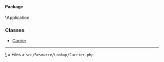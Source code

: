 ## 

#### Package
\Application







### Classes
* [Carrier](classes/Carrier)






***
[\\](Home) » Files » `src/Resource/Lookup/Carrier.php`